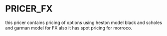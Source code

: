 # PRICER_FX
this pricer contains pricing of options using heston model black and scholes and garman model for FX also it has spot pricing for morroco. 
